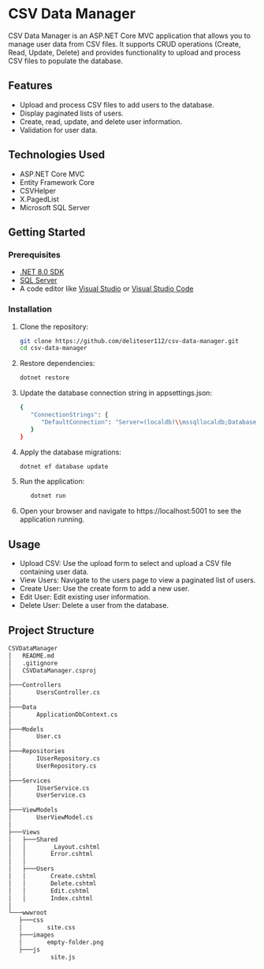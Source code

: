 # CSV Data Manager

CSV Data Manager is an ASP.NET Core MVC application that allows you to manage user data from CSV files. It supports CRUD operations (Create, Read, Update, Delete) and provides functionality to upload and process CSV files to populate the database.

## Features

- Upload and process CSV files to add users to the database.
- Display paginated lists of users.
- Create, read, update, and delete user information.
- Validation for user data.

## Technologies Used

- ASP.NET Core MVC
- Entity Framework Core
- CSVHelper
- X.PagedList
- Microsoft SQL Server

## Getting Started

### Prerequisites

- [.NET 8.0 SDK](https://dotnet.microsoft.com/download/dotnet/8.0)
- [SQL Server](https://www.microsoft.com/en-us/sql-server/sql-server-downloads)
- A code editor like [Visual Studio](https://visualstudio.microsoft.com/) or [Visual Studio Code](https://code.visualstudio.com/)

### Installation

1. Clone the repository:

   ```bash
   git clone https://github.com/deliteser112/csv-data-manager.git
   cd csv-data-manager
2. Restore dependencies:
   ```bash
   dotnet restore

3. Update the database connection string in appsettings.json:
   ```bash
   {
      "ConnectionStrings": {
         "DefaultConnection": "Server=(localdb)\\mssqllocaldb;Database=CSVDataManager;Trusted_Connection=True;MultipleActiveResultSets=true"
      }
   }

4. Apply the database migrations:
   ```bash
   dotnet ef database update
5. Run the application:
   ```bash
      dotnet run
6. Open your browser and navigate to https://localhost:5001 to see the application running.

## Usage
- Upload CSV: Use the upload form to select and upload a CSV file containing user data.
- View Users: Navigate to the users page to view a paginated list of users.
- Create User: Use the create form to add a new user.
- Edit User: Edit existing user information.
- Delete User: Delete a user from the database.

## Project Structure
   ```bash
   CSVDataManager
   │   README.md
   │   .gitignore
   │   CSVDataManager.csproj
   │
   ├───Controllers
   │       UsersController.cs
   │
   ├───Data
   │       ApplicationDbContext.cs
   │
   ├───Models
   │       User.cs
   │
   ├───Repositories
   │       IUserRepository.cs
   │       UserRepository.cs
   │
   ├───Services
   │       IUserService.cs
   │       UserService.cs
   │
   ├───ViewModels
   │       UserViewModel.cs
   │
   ├───Views
   │   ├───Shared
   │   │       _Layout.cshtml
   │   │       Error.cshtml
   │   │
   │   ├───Users
   │   │       Create.cshtml
   │   │       Delete.cshtml
   │   │       Edit.cshtml
   │   │       Index.cshtml
   │
   └───wwwroot
      ├───css
      │       site.css
      ├───images
      │       empty-folder.png
      ├───js
               site.js
